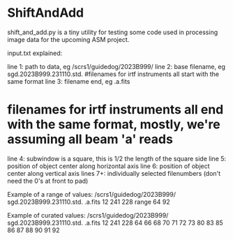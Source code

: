 # ShiftAndAdd

shift_and_add.py is a tiny utility for testing some code used in processing image data for the upcoming ASM project.

input.txt explained:

line 1: path to data, eg /scrs1/guidedog/2023B999/
line 2: base filename, eg sgd.2023B999.231110.std.
#filenames for irtf instruments all start with the same format
line 3: filename end, eg .a.fits
# filenames for irtf instruments all end with the same format, mostly, we're assuming all beam 'a' reads
line 4: subwindow is a square, this is 1/2 the length of the square side
line 5: position of object center along horizontal axis
line 6: position of object center along vertical axis
lines 7+: individually selected filenumbers (don't need the 0's at front to pad)


Example of a range of values:
/scrs1/guidedog/2023B999/
sgd.2023B999.231110.std.
.a.fits
12
241
228
range
64
92

Example of curated values:
/scrs1/guidedog/2023B999/
sgd.2023B999.231110.std.
.a.fits
12
241
228
64
66
68
70
71
72
73
80
83
85
86
87
88
90
91
92